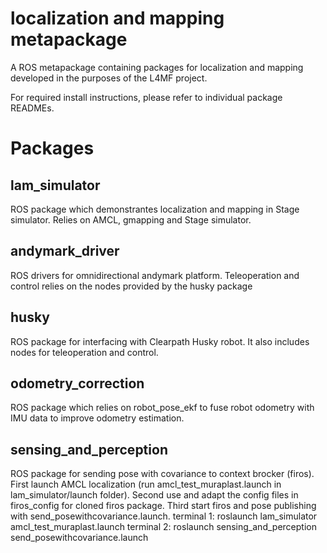 # localization and mapping metapackage

A ROS metapackage containing packages for localization and mapping developed in the purposes of the L4MF project. 

For required install instructions, please refer to individual package READMEs.



# Packages

## lam_simulator

ROS package which demonstrantes localization and mapping in Stage simulator. Relies on AMCL, gmapping and Stage simulator.


## andymark_driver

ROS drivers for omnidirectional andymark platform. Teleoperation and control relies on the nodes provided by the husky package


## husky

ROS package for interfacing with Clearpath Husky robot. It also includes nodes for teleoperation and control.


## odometry_correction

ROS package which relies on robot_pose_ekf to fuse robot odometry with IMU data to improve odometry estimation.

## sensing_and_perception

ROS package for sending pose with covariance to context brocker (firos). 
First launch AMCL localization (run amcl_test_muraplast.launch in lam_simulator/launch folder).
Second use and adapt the config files in firos_config for cloned firos package.
Third start firos and pose publishing with send_posewithcovariance.launch.
terminal 1: roslaunch lam_simulator amcl_test_muraplast.launch
terminal 2: roslaunch sensing_and_perception send_posewithcovariance.launch 


